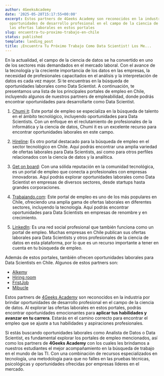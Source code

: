 ```yaml
---
author: 4GeeksAcademy
date: '2025-05-28T15:17:55+00:00'
excerpt: Estos partners de 4Geeks Academy son reconocidos en la industria por brindar
  oportunidades de desarrollo profesional en el campo de la ciencia de datos. Al explorar
  las ofertas laborales en estos portales
slug: encuentra-tu-proximo-trabajo-en-chile
status: published
template: landing_post
title: ¡Encuentra Tu Próximo Trabajo Como Data Scientist! Los Me...
---
```

En la actualidad, el campo de la ciencia de datos se ha convertido en uno de los sectores más demandados en el mercado laboral. Con el avance de la tecnología y la creciente importancia de los datos en las empresas, la necesidad de profesionales capacitados en el análisis y la interpretación de datos es cada vez mayor. Si te encuentras en la búsqueda de oportunidades laborales como Data Scientist. A continuación, te presentamos una lista de los principales portales de empleo en Chile, incluyendo algunos de nuestros partners de empleabilidad, donde podrás encontrar oportunidades para desarrollarte como Data Scientist.

1. [Chumi it](https://www.chumijobs.com/): Este portal de empleo se especializa en la búsqueda de talento en el ámbito tecnológico, incluyendo oportunidades para Data Scientists. Con un enfoque en el reclutamiento de profesionales de la informática y la ciencia de datos, Chumi it es un excelente recurso para encontrar oportunidades laborales en este campo.

2. [Hireline](https://hireline.io/): Es otro portal destacado para la búsqueda de empleo en el sector tecnológico en Chile. Aquí podrás encontrar una amplia variedad de ofertas laborales para Data Scientists, así como para otros perfiles relacionados con la ciencia de datos y la analítica.

3. [Get on board](https://www.getonbrd.com/): Con una sólida reputación en la comunidad tecnológica, es un portal de empleo que conecta a profesionales con empresas innovadoras. Aquí podrás explorar oportunidades laborales como Data Scientist en empresas de diversos sectores, desde startups hasta grandes corporaciones.

4. [Trabajando.com](https://www.trabajando.cl/): Este portal de empleo es uno de los más populares en Chile, ofreciendo una amplia gama de ofertas laborales en diferentes sectores, incluyendo la tecnología. Aquí podrás encontrar oportunidades para Data Scientists en empresas de renombre y en crecimiento.

5. [LinkedIn](https://www.linkedin.com/): Es una red social profesional que también funciona como un portal de empleo. Muchas empresas en Chile publican sus ofertas laborales para Data Scientists y otros profesionales de la ciencia de datos en esta plataforma, por lo que es un recurso importante a tener en cuenta en tu búsqueda de empleo.

Además de estos portales, también ofrecen oportunidades laborales para Data Scientists en Chile. Algunos de estos partners son:

- [Alkemy](https://www.alkemy.org/)
- [Hiring room](https://hiringroom.com/)
- [FristJob](https://firstjob.me/)
- [Mibucle](https://www.mibucle.com/)

Estos partners de [4Geeks Academy](https://4geeksacademy.com/es/inicio) son reconocidos en la industria por brindar oportunidades de desarrollo profesional en el campo de la ciencia de datos. Al explorar las ofertas laborales en estos portales, podrás encontrar oportunidades emocionantes para **aplicar tus habilidades y avanzar en tu carrera**. Estarás en el camino correcto para encontrar el empleo que se ajuste a tus habilidades y aspiraciones profesionales.

Si estás buscando oportunidades laborales como Analista de Datos o Data Scientist, es fundamental explorar los portales de empleo mencionados, así como los partners de **4Geeks Academy** con los cuales les brindamos a nuestros estudiantes el mejor acompañamiento en la búsqueda de trabajo en el mundo de las TI. Con una combinación de recursos especializados en tecnología, una metodología para que no falles en las pruebas técnicas, psicológicas y oportunidades ofrecidas por empresas líderes en el mercado.